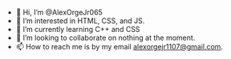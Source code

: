 - 👋 Hi, I’m @AlexOrgeJr065
- 👀 I’m interested in HTML, CSS, and JS.
- 🌱 I’m currently learning C++ and CSS
- 💞️ I’m looking to collaborate on nothing at the moment.
- 📫 How to reach me is by my email alexorgejr1107@gmail.com.

<!---
AlexOrgeJr065/AlexOrgeJr065 is a ✨ special ✨ repository because its `README.md` (this file) appears on your GitHub profile.
You can click the Preview link to take a look at your changes.
--->
